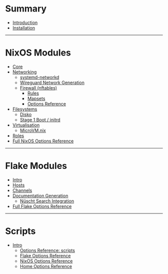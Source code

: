 # Summary

- [Introduction](intro.md)
- [Installation](summary/installation.md)

---

# NixOS Modules

- [Core](core/intro.md)
- [Networking](networking/intro.md)
  - [systemd-networkd](networking/networkd.md)
  - [Wireguard Network Generation](networking/wireguard.md)
  - [Firewall (nftables)](networking/firewall/intro.md)
    - [Rules](networking/firewall/rules.md)
    - [Mapsets](networking/firewall/mapsets.md)
    - [Options Reference](options/nixos-nftables-options.md)
    <!-- - [Examples](networking/firewall/examples/intro.md) -->
    <!--   - [Desktop](networking/firewall/examples/desktop.md) -->
    <!--   - [Home Firewall](networking/firewall/examples/home-firewall.md) -->
- [Filesystems](filesystems/intro.md)
  - [Disko](filesystems/disko.md)
  - [Stage 1 Boot / initrd](filesystems/initrd.md)
- [Virtualisation](virtualisation/intro.md)
  - [MicroVM.nix](virtualisation/microvm.md)
- [Roles](roles/intro.md)
- [Full NixOS Options Reference](options/nixos-all-options.md)

---

# Flake Modules

- [Intro](flake/intro.md)
- [Hosts](flake/hosts.md)
- [Channels](flake/channels.md)
- [Documentation Generation](flake/docs.md)
  - [Nüscht Search Integration](flake/nuscht-search.md)
- [Full Flake Options Reference](options/flake-all-options.md)

---

# Scripts

- [Intro](scripts/intro.md)
  - [Options Reference: scripts](options/scripts-options.md)
  - [Flake Options Reference](options/scripts-flake-options.md)
  - [NixOS Options Reference](options/scripts-nixos-options.md)
  - [Home Options Reference](options/scripts-home-options.md)
